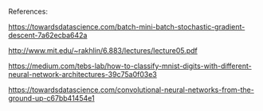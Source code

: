 
References:

https://towardsdatascience.com/batch-mini-batch-stochastic-gradient-descent-7a62ecba642a

http://www.mit.edu/~rakhlin/6.883/lectures/lecture05.pdf 

https://medium.com/tebs-lab/how-to-classify-mnist-digits-with-different-neural-network-architectures-39c75a0f03e3

https://towardsdatascience.com/convolutional-neural-networks-from-the-ground-up-c67bb41454e1
